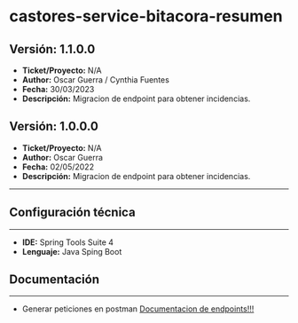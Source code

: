 # castores-service-bitacora-resumen

## Versión: 1.1.0.0
- __Ticket/Proyecto:__ N/A
- __Author:__ Oscar Guerra / Cynthia Fuentes
- __Fecha:__ 30/03/2023
- __Descripción:__ Migracion de endpoint para obtener incidencias.

## Versión: 1.0.0.0
- __Ticket/Proyecto:__ N/A
- __Author:__ Oscar Guerra
- __Fecha:__ 02/05/2022
- __Descripción:__ Migracion de endpoint para obtener incidencias.
--------

## Configuración técnica
-------------
- __IDE:__ Spring Tools Suite 4
- __Lenguaje:__ Java Sping Boot

## Documentación
-------------
- Generar peticiones en postman 
[Documentacion de endpoints!!!](docs.md)
